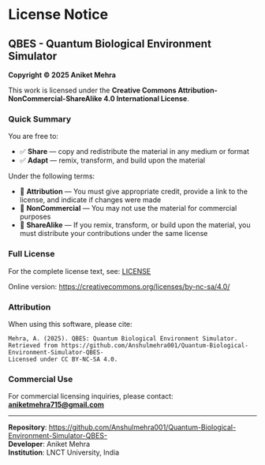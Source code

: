 # License Notice

## QBES - Quantum Biological Environment Simulator

**Copyright © 2025 Aniket Mehra**

This work is licensed under the **Creative Commons Attribution-NonCommercial-ShareAlike 4.0 International License**.

### Quick Summary

You are free to:
- ✅ **Share** — copy and redistribute the material in any medium or format
- ✅ **Adapt** — remix, transform, and build upon the material

Under the following terms:
- 📝 **Attribution** — You must give appropriate credit, provide a link to the license, and indicate if changes were made
- 🚫 **NonCommercial** — You may not use the material for commercial purposes
- 🔄 **ShareAlike** — If you remix, transform, or build upon the material, you must distribute your contributions under the same license

### Full License

For the complete license text, see: [LICENSE](LICENSE)

Online version: https://creativecommons.org/licenses/by-nc-sa/4.0/

### Attribution

When using this software, please cite:

```
Mehra, A. (2025). QBES: Quantum Biological Environment Simulator. 
Retrieved from https://github.com/Anshulmehra001/Quantum-Biological-Environment-Simulator-QBES-
Licensed under CC BY-NC-SA 4.0.
```

### Commercial Use

For commercial licensing inquiries, please contact: **aniketmehra715@gmail.com**

---

**Repository**: https://github.com/Anshulmehra001/Quantum-Biological-Environment-Simulator-QBES-  
**Developer**: Aniket Mehra  
**Institution**: LNCT University, India